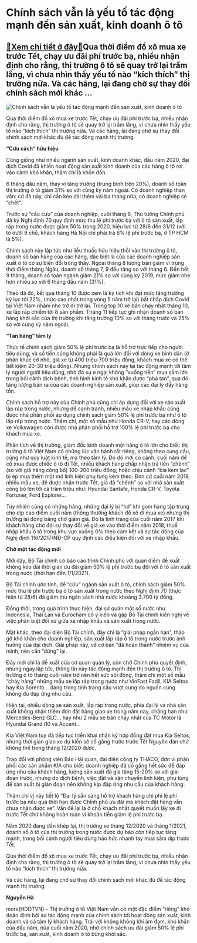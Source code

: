 Chính sách vẫn là yếu tố tác động mạnh đến sản xuất, kinh doanh ô tô
====================================================================

[:gift:Xem chi tiết ở đây:gift:](https://hddtvn.com/chinh-sach-van-la-yeu-to-tac-dong-manh-den-san-xuat-kinh-doanh-o-to/)Qua thời điểm đổ xô mua xe trước Tết, chạy ưu đãi phí trước bạ, nhiều nhận định cho rằng, thị trường ô tô sẽ quay trở lại trầm lắng, vì chưa nhìn thấy yếu tố nào “kích thích” thị trường nữa. Và các hãng, lại đang chờ sự thay đổi chính sách mới khác …
----------------------------------------------------------------------------------------------------------------------------------------------------------------------------------------------------------------------------------------------------------





![Chính sách vẫn là yếu tố tác động mạnh  đến sản xuất, kinh doanh ô tô](https://hddtvn.com/wp-content/uploads/2021/01/1617_9-__Xe_Kia_Soluto_sYn_xuYt_tYi_nha_may_THACO_Kia.jpg "Chính sách vẫn là yếu tố tác động mạnh  đến sản xuất, kinh doanh ô tô")


Qua thời điểm đổ xô mua xe trước Tết, chạy ưu đãi phí trước bạ, nhiều nhận định cho rằng, thị trường ô tô sẽ quay trở lại trầm lắng, vì chưa nhìn thấy yếu tố nào “kích thích” thị trường nữa. Và các hãng, lại đang chờ sự thay đổi chính sách mới khác đủ để tác động mạnh thị trường.



**“Cứu cách” hữu hiệu**


Cũng giống như nhiều ngành sản xuất, kinh doanh khác, đầu năm 2020, đại dịch Covid đã khiến hoạt động sản xuất kinh doanh của các hãng ô tô rơi vào cảnh khó khăn, thậm chí là khốn đốn.


6 tháng đầu năm, thay vì tăng trưởng (trung bình trên 20%), doanh số toàn thị trường ô tô giảm 31% so với cùng kỳ năm ngoái. Có doanh nghiệp than vãn: cứ đà này, chỉ cần kéo dài thêm vài ba tháng nữa, có doanh nghiệp sẽ “chết”.


Trước sự “cầu cứu” của doanh nghiệp, cuối tháng 6, Thủ tướng Chính phủ đã ký Nghị định 70 quy định mức thu lệ phí trước bạ với ô tô sản xuất, lắp ráp trong nước được giảm 50% trong 2020, hiệu lực từ 28/6 đến 31/12 (với tô dưới 9 chỗ, khách hàng Hà Nội chỉ phải trả 6% lệ phí trước bạ, ở TP HCM là 5%).


Chính sách này lập tức như liều thuốc hữu hiệu thổi vào thị trường ô tô, doanh số bán hàng của các hãng, đặc biệt là của các doanh nghiệp sản xuất ô tô có sự biến đổi trông thấy. Ngoài tháng 8 lượng bán giảm vì trùng thời điểm tháng Ngâu, doanh số tháng 7, 9 đều tăng so với tháng 6. Đến hết 9 tháng, doanh số toàn ngành giảm 21% so với cùng kỳ 2019, mức giảm nhẹ hơn nhiều so với 6 tháng đầu năm (31%).


Theo đà đó, kết quả tháng 10 được xem là kỳ tích khi đạt mức tăng trưởng kỷ lục tới 22%, (mức cao nhất trong vòng 5 năm trở lại) bất chấp dịch Covid tại Việt Nam nhăm nhe trở đi trở lại. Trong top 10 xe bán chạy nhất tháng 10, xe lắp ráp chiếm tới 8 sản phẩm. Tháng 11 tiếp tục ghi nhận doanh số bán hàng khởi sắc của thị trường khi tăng trưởng 10% so với tháng trước và 25% so với cùng kỳ năm ngoái.


**“Tan băng” tâm lý**


Thực tế chính sách giảm 50% lệ phí trước bạ là hỗ trợ trực tiếp cho người tiêu dùng, và số tiền cũng không phải là quá lớn đối với dòng xe bình dân (ở phân khúc cỡ nhỏ, giá xe từ 400 triệu-700 triệu đồng, khách mua xe có thể tiết kiệm 20-30 triệu đồng). Nhưng chính sách này lại tác động mạnh tới tâm lý người người tiêu dùng, nhờ đó sự e ngại không “xuống tiền” mua sắm lớn trong bối cảnh dịch bệnh, tình hình kinh tế khó khăn được “phá tan”, qua đó tăng lượng bán ra của các doanh nghiệp sản xuất, giúp các đại lý đẩy hàng tồn.


Chính sách hỗ trợ này của Chính phủ cũng chỉ áp dụng đối với xe sản xuất lắp ráp trong nước, nhưng để cạnh tranh, nhiều mẫu xe nhập khẩu cũng được nhà phân phối áp dụng chính sách giảm 50% lệ phí trước bạ như ô tô lắp ráp trong nước. Thậm chí, một số mẫu như Honda CR-V, hay các dòng xe Volkswagen còn được nhà phân phối hỗ trợ 100% lệ phí trước bạ cho khách mua xe.


Phân tích về thị trường, giám đốc kinh doanh một hãng ô tô lớn cho biết: thị trường ô tô Việt Nam có những lúc vận hành rất riêng, không theo cung cầu, cũng như quy luật kinh tế, mà theo tâm lý. Do đó mới có cảnh, cuối năm để cố mua được chiếc ô tô đi Tết, nhiều khách hàng chấp nhận trả tiền “chênh” (so với giá hãng công bố) 100-200 triệu đồng; hoặc chịu cảnh “bia kèm lạc” bị ép mua thêm một mớ linh kiện phụ tùng kèm theo. Đơn cử cuối năm 2019, nhiều mẫu xe, để được nhận trước Tết, giá đã “chênh” so với nhà sản xuất công bố lên tới cả trăm triệu như: Hyundai Santafe, Honda CR-V, Toyota Fortuner, Ford Explorer…


Tuy nhiên cũng có những hãng, những đại lý bị “hớ” khi gom hàng tập trung cho dịp cao điểm cuối năm (thông thường khách đổ xô đi mua xe) nhưng thị trường lại đóng băng chờ giảm giá. Đó là tình trạng của cuối năm 2017 khi khách hàng chờ đợi sự thay đổi về giá xe vào thời điểm năm 2018, thuế nhập khẩu ô tô trong khu vực xuống 0% theo cam kết và sự tác động của Nghị định 116/2017/NĐ-CP quy định các điều kiện đối với xe nhập khẩu.


**Chờ một tác động mới**


Mới đây, Bộ Tài chính có báo cáo trình Chính phủ với quan điểm đề xuất không kéo dài thời gian ưu đãi giảm 50% lệ phí trước bạ đôi với ô tô sản xuất trong nước (thời hạn đến 1/1/2021).


Bộ Tài chính ước tính, để “cứu” ngành sản xuất ô tô, chính sách giảm 50% mức thu lệ phí trước bạ ô tô sản xuất trong nước theo Nghị định 70 (thực hiện từ 28/6) đã giảm thu ngân sách nhà nước khoảng 3.700 tỷ đồng.


Đồng thời, trong quá trình thực hiện, đại sứ quán một số nước như Indonesia, Thái Lan và Eurocham có ý kiến và gặp Bộ Tài chính kiến nghị về việc phân biệt đối xử giữa xe nhập khẩu và sản xuất trong nước.


Mặt khác, theo đại diện Bộ Tài chính, đây chỉ là “giải pháp ngắn hạn”, tháo gỡ khó khăn cho doanh nghiệp, sản xuất lắp ráp ô tô trong nước trước ảnh hưởng của đại dịch. Giải pháp này, về cơ bản “đã hoàn thành” nhiệm vụ của mình, nên cần “dừng” lại.


Đây mới chỉ là đề xuất của cơ quan quản lý, còn chờ Chính phủ quyết định, nhưng ngay lập tức, thông tin này tác động mạnh đến thị trường ô tô. Thị trường ô tô tháng cuối năm trở nên hết sức sôi động, thậm chí một số mẫu “cháy hàng” những mẫu xe lắp ráp trong nước như VinFast Fadil, KIA Seltos hay Kia Sorento… đang trong tình trạng cầu vượt cung do nguồn cung không đủ đáp ứng nhu cầu.


Hiện tại, nhiều dòng xe sản xuất, lắp ráp trong nước, phía đại lý và nhà sản xuất không nhận thêm đơn đặt hàng giao xe trong năm nay, chẳng hạn như Mercedes-Benz GLC… hay như 2 mẫu xe bán chạy nhất của TC Motor là Hyundai Grand i10 và Accent…


Kia Việt Nam tuy đã tiếp tục triển khai nhận ký hợp đồng đặt mua Kia Seltos, nhưng thời gian giao xe dự kiến sẽ cố gắng trước trước Tết Nguyên đán chứ không thể trong tháng 12/2020 được.


Trao đổi với phóng viên Báo Hải quan, đại diện công ty THACO, đơn vị phân phối các sản phẩm KIA cho biết: doanh nghiệp đã cố gắng hết sức để đáp ứng nhu cầu khách hàng, lượng sản xuất đã gia tăng 15-20% so với giai đoạn trước, nhưng do dịch bệnh, việc đặt và vận chuyển linh kiện, phụ tùng để sản xuất bị gián đoạn nên không kịp đáp ứng nhu cầu của khách hàng.


Thậm chí vị này tiết lộ “Đại lý sẵn sàng hỗ trợ khách hàng chi phí lệ phí trước bạ nếu quá thời hạn được Chính phủ ưu đãi mà khách đặt hàng vẫn chưa nhận được xe”. Vấn đề lại là ở chỗ khách nhất quyết muốn lấy xe đi trước Tết chứ không hoàn toàn vì khoản tiền giảm lệ phí trước bạ.


Năm 2020 đang dần khép lại, thị trường xe tháng 12/2020 và tháng 1/2021, doanh số ô tô của thị trường trong nước được dự báo còn tiếp tục tăng mạnh, trong bối cảnh người tiêu dùng háo hức nhanh tay mua sắm dịp trước Tết.


Qua thời điểm đổ xô mua xe trước Tết, chạy ưu đãi phí trước bạ, nhiều nhận định cho rằng, thị trường ô tô sẽ quay trở lại trầm lắng, vì chưa nhìn thấy yếu tố nào “kích thích” thị trường nữa.


Và các hãng, lại đang chờ sự thay đổi chính sách mới khác đủ để tác động mạnh thị trường.




**Nguyễn Hà**



more(HDDTVN) – Thị trường ô tô Việt Nam vẫn có một đặc điểm “riêng” khó đoán định bởi sự tác động mạnh của chính sách tới hoạt động sản xuất, kinh doanh và cả tâm lý khách hàng. Trái với không không khí ảm đạm, khó khăn của đầu năm, nửa cuối năm 2020, nhờ chính sách ưu đãi giảm 50% lệ phí trước bạ, sản xuất, kinh doanh ô tô bừng khởi sắc.

